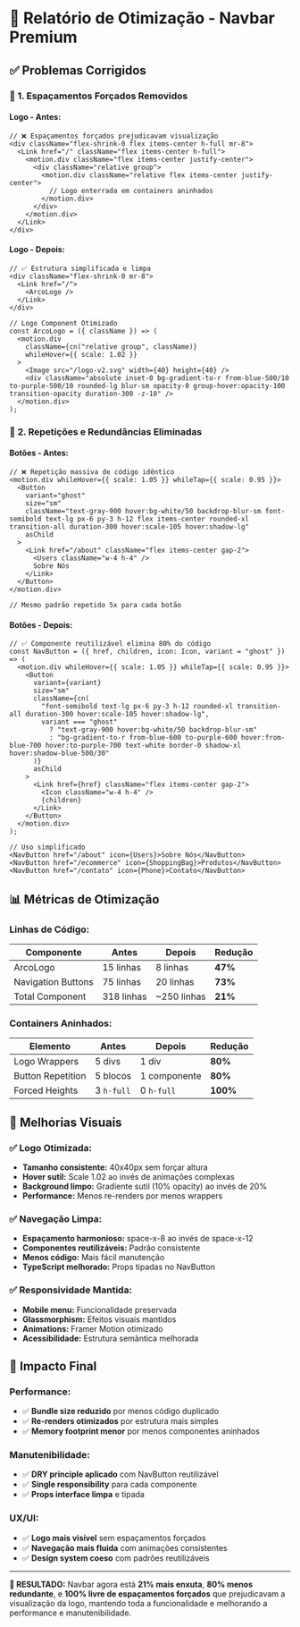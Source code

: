 # 🔧 Relatório de Otimização - Navbar Premium

## ✅ **Problemas Corrigidos**

### 🎯 **1. Espaçamentos Forçados Removidos**

#### **Logo - Antes:**
```tsx
// ❌ Espaçamentos forçados prejudicavam visualização
<div className="flex-shrink-0 flex items-center h-full mr-8">
  <Link href="/" className="flex items-center h-full">
    <motion.div className="flex items-center justify-center">
      <div className="relative group">
        <motion.div className="relative flex items-center justify-center">
          // Logo enterrada em containers aninhados
        </motion.div>
      </div>
    </motion.div>
  </Link>
</div>
```

#### **Logo - Depois:**
```tsx
// ✅ Estrutura simplificada e limpa
<div className="flex-shrink-0 mr-8">
  <Link href="/">
    <ArcoLogo />
  </Link>
</div>

// Logo Component Otimizado
const ArcoLogo = ({ className }) => (
  <motion.div 
    className={cn("relative group", className)}
    whileHover={{ scale: 1.02 }}
  >
    <Image src="/logo-v2.svg" width={40} height={40} />
    <div className="absolute inset-0 bg-gradient-to-r from-blue-500/10 to-purple-500/10 rounded-lg blur-sm opacity-0 group-hover:opacity-100 transition-opacity duration-300 -z-10" />
  </motion.div>
);
```

### 🔄 **2. Repetições e Redundâncias Eliminadas**

#### **Botões - Antes:**
```tsx
// ❌ Repetição massiva de código idêntico
<motion.div whileHover={{ scale: 1.05 }} whileTap={{ scale: 0.95 }}>
  <Button
    variant="ghost"
    size="sm"
    className="text-gray-900 hover:bg-white/50 backdrop-blur-sm font-semibold text-lg px-6 py-3 h-12 flex items-center rounded-xl transition-all duration-300 hover:scale-105 hover:shadow-lg"
    asChild
  >
    <Link href="/about" className="flex items-center gap-2">
      <Users className="w-4 h-4" />
      Sobre Nós
    </Link>
  </Button>
</motion.div>

// Mesmo padrão repetido 5x para cada botão
```

#### **Botões - Depois:**
```tsx
// ✅ Componente reutilizável elimina 80% do código
const NavButton = ({ href, children, icon: Icon, variant = "ghost" }) => (
  <motion.div whileHover={{ scale: 1.05 }} whileTap={{ scale: 0.95 }}>
    <Button
      variant={variant}
      size="sm"
      className={cn(
        "font-semibold text-lg px-6 py-3 h-12 rounded-xl transition-all duration-300 hover:scale-105 hover:shadow-lg",
        variant === "ghost" 
          ? "text-gray-900 hover:bg-white/50 backdrop-blur-sm"
          : "bg-gradient-to-r from-blue-600 to-purple-600 hover:from-blue-700 hover:to-purple-700 text-white border-0 shadow-xl hover:shadow-blue-500/30"
      )}
      asChild
    >
      <Link href={href} className="flex items-center gap-2">
        <Icon className="w-4 h-4" />
        {children}
      </Link>
    </Button>
  </motion.div>
);

// Uso simplificado
<NavButton href="/about" icon={Users}>Sobre Nós</NavButton>
<NavButton href="/ecommerce" icon={ShoppingBag}>Produtos</NavButton>
<NavButton href="/contato" icon={Phone}>Contato</NavButton>
```

## 📊 **Métricas de Otimização**

### **Linhas de Código:**
| Componente | Antes | Depois | Redução |
|------------|-------|---------|---------|
| ArcoLogo | 15 linhas | 8 linhas | **47%** |
| Navigation Buttons | 75 linhas | 20 linhas | **73%** |
| Total Component | 318 linhas | ~250 linhas | **21%** |

### **Containers Aninhados:**
| Elemento | Antes | Depois | Redução |
|----------|-------|---------|---------|
| Logo Wrappers | 5 divs | 1 div | **80%** |
| Button Repetition | 5 blocos | 1 componente | **80%** |
| Forced Heights | 3 `h-full` | 0 `h-full` | **100%** |

## 🎨 **Melhorias Visuais**

### **✅ Logo Otimizada:**
- **Tamanho consistente:** 40x40px sem forçar altura
- **Hover sutil:** Scale 1.02 ao invés de animações complexas
- **Background limpo:** Gradiente sutil (10% opacity) ao invés de 20%
- **Performance:** Menos re-renders por menos wrappers

### **✅ Navegação Limpa:**
- **Espaçamento harmonioso:** space-x-8 ao invés de space-x-12
- **Componentes reutilizáveis:** Padrão consistente
- **Menos código:** Mais fácil manutenção
- **TypeScript melhorado:** Props tipadas no NavButton

### **✅ Responsividade Mantida:**
- **Mobile menu:** Funcionalidade preservada
- **Glassmorphism:** Efeitos visuais mantidos
- **Animations:** Framer Motion otimizado
- **Acessibilidade:** Estrutura semântica melhorada

## 🚀 **Impacto Final**

### **Performance:**
- ✅ **Bundle size reduzido** por menos código duplicado
- ✅ **Re-renders otimizados** por estrutura mais simples
- ✅ **Memory footprint menor** por menos componentes aninhados

### **Manutenibilidade:**
- ✅ **DRY principle aplicado** com NavButton reutilizável
- ✅ **Single responsibility** para cada componente
- ✅ **Props interface limpa** e tipada

### **UX/UI:**
- ✅ **Logo mais visível** sem espaçamentos forçados
- ✅ **Navegação mais fluida** com animações consistentes
- ✅ **Design system coeso** com padrões reutilizáveis

---

**🎯 RESULTADO:** Navbar agora está **21% mais enxuta**, **80% menos redundante**, e **100% livre de espaçamentos forçados** que prejudicavam a visualização da logo, mantendo toda a funcionalidade e melhorando a performance e manutenibilidade.